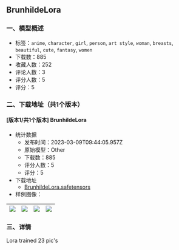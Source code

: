## BrunhildeLora
### 一、模型概述

- 标签：`anime`, `character`, `girl`, `person`, `art style`, `woman`, `breasts`, `beautiful`, `cute`, `fantasy`, `women`
- 下载数：885
- 收藏人数：252
- 评论人数：3
- 评分人数：5
- 评分：5

### 二、下载地址（共1个版本）

#### [版本1/共1个版本] BrunhildeLora

- 统计数据
  - 发布时间：2023-03-09T09:44:05.957Z
  - 原始模型：Other
  - 下载数：885
  - 评分人数：5
  - 评分：5
- 下载地址
  - [BrunhildeLora.safetensors](https://civitai.com/api/download/models/20620)
- 样例图像：

| <img src="https://image.civitai.com/xG1nkqKTMzGDvpLrqFT7WA/6a463efb-80fc-447c-d8a4-957bce776b00/width=450/218366.jpeg" /> | <img src="https://image.civitai.com/xG1nkqKTMzGDvpLrqFT7WA/e4dad7a4-71f9-4ee6-d78c-b84ee4268900/width=450/218188.jpeg" /> | <img src="https://image.civitai.com/xG1nkqKTMzGDvpLrqFT7WA/8f5d9958-0e0a-4e4a-f8b1-fd276333d600/width=450/218193.jpeg" /> | <img src="https://image.civitai.com/xG1nkqKTMzGDvpLrqFT7WA/43bd1fd4-2304-4165-e21b-d1361bc04d00/width=450/218192.jpeg" /> |
| ---- | ---- | ---- | ---- |


### 三、详情
<p>Lora trained 23 pic's</p>